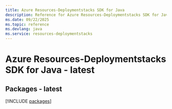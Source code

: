```yaml
---
title: Azure Resources-Deploymentstacks SDK for Java
description: Reference for Azure Resources-Deploymentstacks SDK for Java
ms.date: 09/22/2025
ms.topic: reference
ms.devlang: java
ms.service: resources-deploymentstacks
---
```

# Azure Resources-Deploymentstacks SDK for Java - latest
## Packages - latest
[!INCLUDE [packages](resources-deploymentstacks-index.md)]